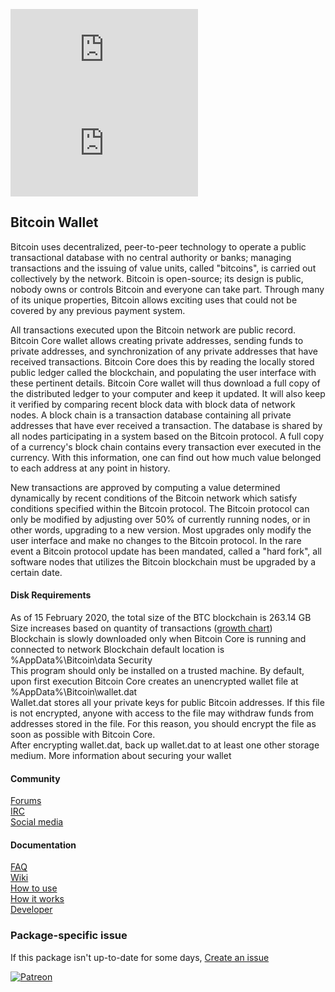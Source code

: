 [![](https://img.shields.io/chocolatey/v/bitcoin.install?color=green&label=bitcoin.install)](https://chocolatey.org/packages/bitcoin.install) [![](https://img.shields.io/chocolatey/dt/bitcoin.install)](https://chocolatey.org/packages/bitcoin.install)

## Bitcoin Wallet
Bitcoin uses decentralized, peer-to-peer technology to operate a public transactional database with no
central authority or banks; managing transactions and the issuing of value units, called "bitcoins", is
carried out collectively by the network. Bitcoin is open-source; its design is public, nobody owns or
controls Bitcoin and everyone can take part. Through many of its unique properties, Bitcoin allows
exciting uses that could not be covered by any previous payment system.

All transactions executed upon the Bitcoin network are public record. Bitcoin Core wallet allows
creating private addresses, sending funds to private addresses, and synchronization of any private
addresses that have received transactions. Bitcoin Core does this by reading the locally stored public
ledger called the blockchain, and populating the user interface with these pertinent details. Bitcoin
Core wallet will thus download a full copy of the distributed ledger to your computer and keep it
updated. It will also keep it verified by comparing recent block data with block data of network nodes.
A block chain is a transaction database containing all private addresses that have ever received a
transaction. The database is shared by all nodes participating in a system based on the Bitcoin
protocol. A full copy of a currency's block chain contains every transaction ever executed in the
currency. With this information, one can find out how much value belonged to each address at any point
in history.

New transactions are approved by computing a value determined dynamically by recent conditions of the
Bitcoin network which satisfy conditions specified within the Bitcoin protocol. The Bitcoin protocol can
only be modified by adjusting over 50% of currently running nodes, or in other words, upgrading to a new
version. Most upgrades only modify the user interface and make no changes to the Bitcoin protocol. In
the rare event a Bitcoin protocol update has been mandated, called a "hard fork", all software nodes
that utilizes the Bitcoin blockchain must be upgraded by a certain date.

#### Disk Requirements
As of 15 February 2020, the total size of the BTC blockchain is 263.14 GB
Size increases based on quantity of transactions ([growth chart](https://blockchain.info/charts/blocks-size))   
Blockchain is slowly downloaded only when Bitcoin Core is running and connected to network
Blockchain default location is %AppData%\Bitcoin\data
Security   
This program should only be installed on a trusted machine.
By default, upon first execution Bitcoin Core creates an unencrypted wallet file at
%AppData%\Bitcoin\wallet.dat   
Wallet.dat stores all your private keys for public Bitcoin addresses. If this file is not encrypted,
anyone with access to the file may withdraw funds from addresses stored in the file. For this reason,
you should encrypt the file as soon as possible with Bitcoin Core.   
After encrypting wallet.dat, back up wallet.dat to at least one other storage medium.
More information about securing your wallet

#### Community
[Forums](https://bitcoin.org/en/community#forums)   
[IRC](https://bitcoin.org/en/community#irc)   
[Social media](https://bitcoin.org/en/community#social)   

#### Documentation
[FAQ](https://bitcoin.org/en/faq)   
[Wiki](http://en.bitcoin.it/)   
[How to use](https://bitcoin.org/en/getting-started)   
[How it works](https://bitcoin.org/en/how-it-works)   
[Developer](https://bitcoin.org/en/developer-documentation)

### Package-specific issue
If this package isn't up-to-date for some days, [Create an issue](https://github.com/tunisiano187/Chocolatey-packages/issues/new/choose)

[![Patreon](https://cdn.jsdelivr.net/gh/tunisiano187/Chocolatey-packages@d15c4e19c709e7148588d4523ffc6dd3cd3c7e5e/icons/patreon.png)](https://www.patreon.com/tunisiano)
